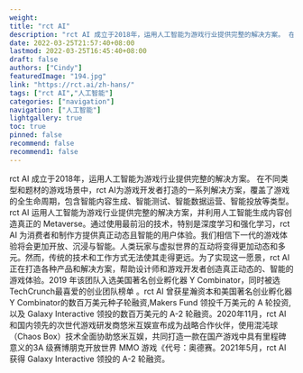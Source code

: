 ```yaml
---
weight: 
title: "rct AI"
description: "rct AI 成立于2018年，运用人工智能为游戏行业提供完整的解决方案。 在不同类型和题材的游戏场景中，rct AI为游戏开发者打造的一系列解决方案，覆盖了游戏的全生命周期，包含智能内容生成、智能测试、智能数据运营、智能投放等类型。"
date: 2022-03-25T21:57:40+08:00
lastmod: 2022-03-25T16:45:40+08:00
draft: false
authors: ["Cindy"]
featuredImage: "194.jpg"
link: "https://rct.ai/zh-hans/"
tags: ["rct AI","人工智能"]
categories: ["navigation"]
navigation: ["人工智能"]
lightgallery: true
toc: true
pinned: false
recommend: false
recommend1: false
---
```

rct AI 成立于2018年，运用人工智能为游戏行业提供完整的解决方案。 在不同类型和题材的游戏场景中，rct AI为游戏开发者打造的一系列解决方案，覆盖了游戏的全生命周期，包含智能内容生成、智能测试、智能数据运营、智能投放等类型。rct AI 运用人工智能为游戏行业提供完整的解决方案，并利用人工智能生成内容创造真正的 Metaverse。通过使用最前沿的技术，特别是深度学习和强化学习，rct AI 为消费者和制作方提供真正动态且智能的用户体验。我们相信下一代的游戏体验将会更加开放、沉浸与智能。人类玩家与虚拟世界的互动将变得更加动态和多元。然而，传统的技术和工作方式无法使其走得更远。为了实现这一愿景，rct AI 正在打造各种产品和解决方案，帮助设计师和游戏开发者创造真正动态的、智能的游戏体验。2019 年该团队入选美国著名创业孵化器 Y Combinator，同时被选TechCrunch最喜爱的创业团队榜单 。rct AI 曾获星瀚资本和美国著名创业孵化器 Y Combinator的数百万美元种子轮融资,Makers Fund 领投千万美元的 A 轮投资,以及 Galaxy Interactive 领投的数百万美元的 A-2 轮融资。2020年11月，rct AI 和国内领先的次世代游戏研发商悠米互娱宣布成为战略合作伙伴，使用混沌球（Chaos Box）技术全面协助悠米互娱，共同打造一款在国产游戏中具有里程碑意义的3A 级赛博朋克开放世界 MMO 游戏《代号：奥德赛。2021年5月，rct AI 获得 Galaxy Interactive 领投的 A-2 轮融资。

